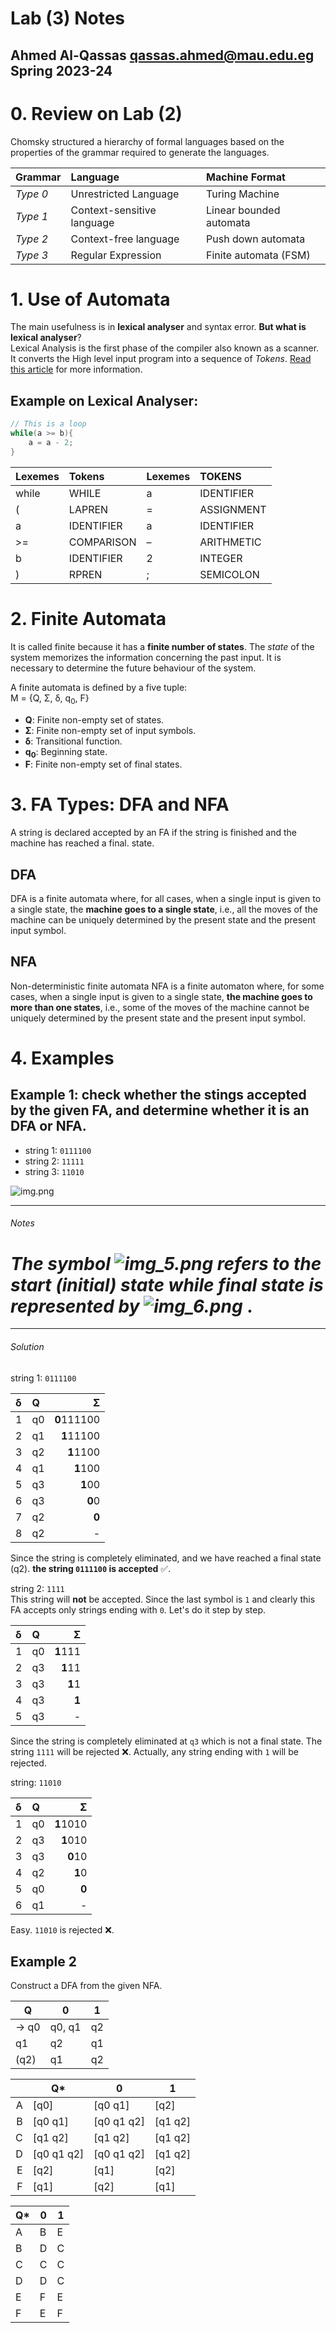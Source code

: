# Lab (3) Notes
Ahmed Al-Qassas [qassas.ahmed@mau.edu.eg](qassas.ahmed@mau.edu.eg)  
Spring 2023-24
----
# 0. Review on Lab (2)
Chomsky structured a hierarchy of formal languages based on the properties of the grammar required to generate the languages.

| Grammar  | Language                   | Machine Format          |
|:---------|:---------------------------|:------------------------|
| _Type 0_ | Unrestricted Language      | Turing Machine          |
| _Type 1_ | Context-sensitive language | Linear bounded automata |
| _Type 2_ | Context-free language      | Push down automata      |
| _Type 3_ | Regular Expression         | Finite automata (FSM)   |

# 1. Use of Automata
The main usefulness is in **lexical analyser** and syntax error. **But what is lexical analyser**?  
Lexical Analysis is the first phase of the compiler also known as a scanner. It converts the High level input program into a sequence of _Tokens_.
[Read this article](https://www.geeksforgeeks.org/introduction-of-lexical-analysis/) for more information.   
## Example on Lexical Analyser:
```C
// This is a loop
while(a >= b){
    a = a - 2;
}
```

| Lexemes | Tokens     | Lexemes  | TOKENS      |
|:--------|:-----------|:---------|:------------|
| while   | WHILE      | a        | IDENTIFIER  |
| (       | LAPREN     | =        | ASSIGNMENT  |
| a       | IDENTIFIER | a        | IDENTIFIER  |
| >=      | COMPARISON | –        | ARITHMETIC  |
| b       | IDENTIFIER | 2        | INTEGER     |
| )       | RPREN      | ;        | SEMICOLON   |


# 2. Finite Automata
It is called finite because it has a **finite number of states**. The _state_ of the system memorizes the information concerning the past input. It is necessary to determine the future behaviour of the system.

A finite automata is defined by a five tuple:  
M = {Q, Σ, δ, q<sub>0</sub>, F}
* **Q**: Finite non-empty set of states.
* **Σ**: Finite non-empty set of input symbols.
* **δ**: Transitional function.
* **q<sub>0</sub>**: Beginning state.
* **F**: Finite non-empty set of final states.

# 3. FA Types: DFA and NFA
A string is declared accepted by an FA if the string is finished and the machine has reached a final.
state.
## DFA  
DFA is a finite automata where, for all cases, when a single input is given to a single state, the  **machine goes to a single state**, i.e., all the moves of the machine can be uniquely determined by the present state and the present input symbol.

## NFA 
Non-deterministic finite automata  NFA is a finite automaton where, for some cases, when a single input is given to a single state, **the machine goes to more than one states**, i.e., some of  the moves of the machine cannot be uniquely determined by the present state and the present input symbol.

# 4. Examples
## Example 1: check whether the stings accepted by the given FA, and determine whether it is an DFA or NFA.
* string 1: `0111100`
* string 2: `11111`
* string 3: `11010`  

![img.png](img.png)  

----
###### Notes
# _The symbol ![img_5.png](img_5.png)  refers to the start (initial) state while final state is represented by ![img_6.png](img_6.png)_  .

----
###### Solution 
string 1: `0111100`

| δ | Q  |           Σ |
|:--|:---|------------:|
| 1 | q0 | **0**111100 |
| 2 | q1 |  **1**11100 |
| 3 | q2 |   **1**1100 |
| 4 | q1 |    **1**100 |
| 5 | q3 |     **1**00 |
| 6 | q3 |      **0**0 |
| 7 | q2 |       **0** |
| 8 | q2 |           - |

Since the string is completely eliminated, and we have reached a final state (q2). **the string `0111100` is accepted** ✅.  

string 2: `1111`   
This string will **not** be accepted. Since the last symbol is `1` and clearly this FA accepts only strings ending with `0`. Let's do it step by step.

| δ | Q  |        Σ |
|:--|:---|---------:|
| 1 | q0 | **1**111 |
| 2 | q3 |  **1**11 |
| 3 | q3 |   **1**1 |
| 4 | q3 |    **1** |
| 5 | q3 |        - |

Since the string is completely eliminated at `q3` which is not a final state. The string `1111` will be rejected ❌. Actually, any string ending with `1` will be rejected.

string: `11010`  

| δ | Q  |         Σ |
|:--|:---|----------:|
| 1 | q0 | **1**1010 |
| 2 | q3 |  **1**010 |
| 3 | q3 |   **0**10 |
| 4 | q2 |    **1**0 |
| 5 | q0 |     **0** |
| 6 | q1 |         - |  

Easy. `11010` is rejected ❌.
## Example 2
Construct a DFA from the given NFA.

| Q     | 0      | 1  |
|-------|--------|----|
| -> q0 | q0, q1 | q2 |
| q1    | q2     | q1 |
| (q2)  | q1     | q2 |

|    | Q*         | 0          | 1       |
|---:|------------|------------|---------|
|  A | [q0]       | [q0 q1]    | [q2]    |
|  B | [q0 q1]    | [q0 q1 q2] | [q1 q2] |
|  C | [q1 q2]    | [q1 q2]    | [q1 q2] |
|  D | [q0 q1 q2] | [q0 q1 q2] | [q1 q2] |
|  E | [q2]       | [q1]       | [q2]    |
|  F | [q1]       | [q2]       | [q1]    |

| Q* | 0 | 1 |
|----|---|---|
| A  | B | E |
| B  | D | C |
| C  | C | C |
| D  | D | C |
| E  | F | E |
| F  | E | F |




